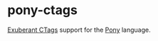 # pony-ctags
[Exuberant CTags](http://ctags.sourceforge.net/) support for the
[Pony](http://pony-lang.org/) language.
